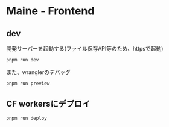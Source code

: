 # Maine - Frontend

## dev

開発サーバーを起動する(ファイル保存API等のため、httpsで起動)
```bash
pnpm run dev
```

また、wranglerのデバッグ
```bash
pnpm run preview
```

## CF workersにデプロイ

```bash
pnpm run deploy
```